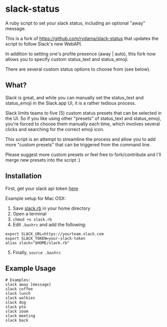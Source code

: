 # slack-status
A ruby script to set your slack status, including an optional "away" message.

This is a fork of https://github.com/rydama/slack-status that updates the script to follow Slack's new WebAPI.

In addition to setting one's profile presence (away | auto), this fork now allows you to specify custom status_text and status_emoji.

There are several custom status options to choose from (see below).

## What?
Slack is great, and while you can manually set the status_text and status_emoji in the Slack.app UI, it is a rather tedious process.

Slack limits teams to five (5) custom status presets that can be selected in the UI. So if you like using other "presets" of status_text and status_emoji, you're forced to choose them manually each time, which involves several clicks and searching for the correct emoji icon.

This script is an attempt to streamline the process and allow you to add more "custom presets" that can be triggered from the command line.

Please suggest more custom presets or feel free to fork/contribute and I'll merge new presets into the script :)


## Installation

First, get your slack api token [here](https://api.slack.com/docs/oauth-test-tokens)

Example setup for Mac OSX:

1. Save [slack.rb](https://raw.githubusercontent.com/briantully/slack-status/master/slack.rb) in your home directory
2. Open a terminal
3. `chmod +x slack.rb`
4. Edit `.bashrc` and add the following:
```
export SLACK_URL=https://yourteam.slack.com
export SLACK_TOKEN=your-slack-token
alias slack="$HOME/slack.rb"
```
5. Finally, `source .bashrc`

## Example Usage

```
# Examples:
slack away [message]
slack coffee
slack lunch
slack walkies
slack dog
slack pto
slack zoom
slack meeting
slack back
```
